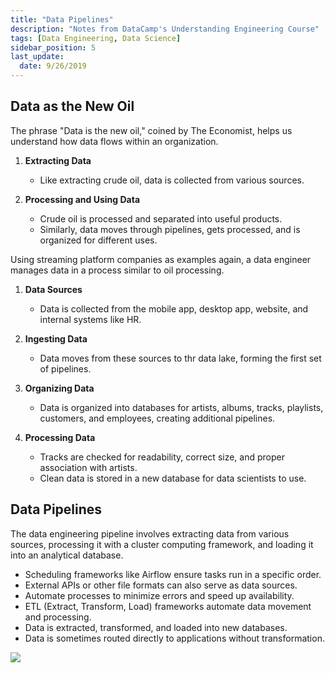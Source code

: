 ```yaml
---
title: "Data Pipelines"
description: "Notes from DataCamp's Understanding Engineering Course"
tags: [Data Engineering, Data Science]
sidebar_position: 5
last_update:
  date: 9/26/2019
---
```





## Data as the New Oil

The phrase "Data is the new oil," coined by The Economist, helps us understand how data flows within an organization.

1. **Extracting Data**
   - Like extracting crude oil, data is collected from various sources.

2. **Processing and Using Data**
   - Crude oil is processed and separated into useful products.
   - Similarly, data moves through pipelines, gets processed, and is organized for different uses.

Using streaming platform companies as examples again, a data engineer manages data in a process similar to oil processing.

1. **Data Sources**
   - Data is collected from the mobile app, desktop app, website, and internal systems like HR.

2. **Ingesting Data**
   - Data moves from these sources to thr data lake, forming the first set of pipelines.

3. **Organizing Data**
   - Data is organized into databases for artists, albums, tracks, playlists, customers, and employees, creating additional pipelines.

4. **Processing Data**
   - Tracks are checked for readability, correct size, and proper association with artists.
   - Clean data is stored in a new database for data scientists to use.


## Data Pipelines

The data engineering pipeline involves extracting data from various sources, processing it with a cluster computing framework, and loading it into an analytical database.

- Scheduling frameworks like Airflow ensure tasks run in a specific order.
- External APIs or other file formats can also serve as data sources.
- Automate processes to minimize errors and speed up availability.
- ETL (Extract, Transform, Load) frameworks automate data movement and processing.
- Data is extracted, transformed, and loaded into new databases.
- Data is sometimes routed directly to applications without transformation.


<div class="img-center">

![](/img/docs/data-pipeliness.png)

</div>